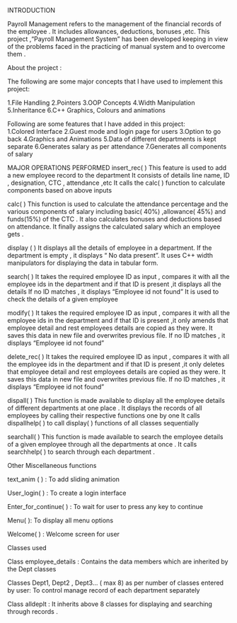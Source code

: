 INTRODUCTION

Payroll Management refers to the management of the financial records of the employee . It includes allowances, deductions, bonuses ,etc.
This project ,“Payroll Management System” has been developed keeping in view of the problems faced in the practicing of manual system and  to overcome them .

About the project :

The following are some major concepts that I have used to implement this project:
                        
1.File Handling
2.Pointers
3.OOP Concepts 
4.Width Manipulation
5.Inheritance
6.C++ Graphics, Colours and animations

Following are some features that I have  added in this project:   
1.Colored Interface
2.Guest mode and login page for users
3.Option to go back 
4.Graphics and Animations
5.Data of different departments is kept separate
6.Generates salary as per attendance
7.Generates all components of salary 

MAJOR OPERATIONS PERFORMED 
insert_rec( )
This feature is used to add a new employee record to the department 
It consists of details line name, ID , designation, CTC , attendance ,etc 
It calls the calc( ) function to calculate components based on above inputs

calc( ) 
This function is used to calculate the attendance percentage and the various components of salary including basic( 40%) ,allowance( 45%) and funds(15%) of the CTC . 
It also calculates bonuses and deductions based on attendance.
It finally assigns the calculated salary which an employee gets .

display ( ) 
It displays all the details of employee in a department. If the department is empty , it displays “ No data present”.
It uses C++ width manipulators for displaying the data in tabular form.

search( ) 
It takes the required employee ID as input , compares it with all the employee ids in the department and if that ID is present ,it displays all the details 
If no ID matches , it displays “Employee id not found”
It is used to check the details of a given employee

modify( )
It takes the required employee ID as input , compares it with all the employee ids in the department and if that ID is present ,it only amends that employee detail and rest employees details are copied as they were.
It saves this data in new file and overwrites previous file.
If no ID matches , it displays “Employee id not found”

delete_rec( ) 
It takes the required employee ID as input , compares it with all the employee ids in the department and if that ID is present ,it only deletes that employee detail and rest employees details are copied as they were.
It saves this data in new file and overwrites previous file.
If no ID matches , it displays “Employee id not found”

dispall( )
This function is made available to display all the employee details of different departments at one place .
It displays the records of all employees by calling their respective functions one by one
It calls dispallhelp( ) to call display( ) functions of all classes sequentially

searchall( )
This function is made available to search the employee details of a given employee through all the  departments at once  .
It calls searchhelp( ) to search through each department . 



Other Miscellaneous functions

text_anim ( ) : To add sliding animation

User_login( )  : To create a login interface

Enter_for_continue( )  : To wait for user to press any key to continue
	
Menu( ): To display all menu options

Welcome( ) : Welcome screen for user


Classes used

Class employee_details  :
Contains the data members which are inherited by the Dept classes

Classes Dept1, Dept2 , Dept3… ( max 8) as per number of classes entered by user:
To control manage record of each department separately 

Class alldeplt :
It inherits above 8 classes for displaying and searching through records .


